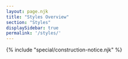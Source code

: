 ```yaml
---
layout: page.njk
title: "Styles Overview"
section: "Styles"
displaySidebar: true
permalink: '/styles/'
---
```


{% include "special/construction-notice.njk" %}